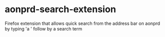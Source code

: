 # aonprd-search-extension
Firefox extension that allows quick search from the address bar on aonprd by typing 'a ' follow by a search term
